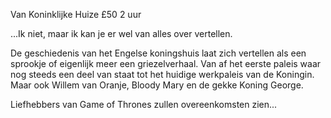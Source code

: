 <span class="title">Van Koninklijke Huize</span>
<span class="price">£50</span>
<span class="duration">2 uur</span>

<span class="lead">...Ik niet, maar ik kan je er wel van alles over
vertellen.</span>

De geschiedenis van het Engelse koningshuis laat zich vertellen als een
sprookje of eigenlijk meer een griezelverhaal. Van af het eerste paleis waar
nog steeds een deel van staat tot het huidige werkpaleis van de Koningin.
Maar ook Willem van Oranje, Bloody Mary en de gekke Koning George.

Liefhebbers van Game of Thrones zullen overeenkomsten zien...
